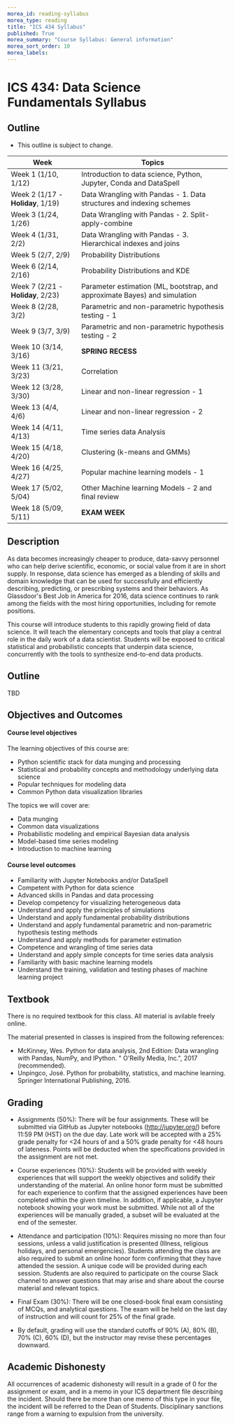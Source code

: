 ```yaml
---
morea_id: reading-syllabus
morea_type: reading
title: "ICS 434 Syllabus"
published: True
morea_summary: "Course Syllabus: General information"
morea_sort_order: 10
morea_labels: 
---
```



# ICS 434: Data Science Fundamentals Syllabus

## Outline

* This outline is subject to change.

| Week                              | Topics                                                                     |  
|-----------------------------------|----------------------------------------------------------------------------|
| Week 1 (1/10, 1/12)               | Introduction to data science, Python, Jupyter, Conda and DataSpell         |
| Week 2 (1/17 - **Holiday**, 1/19) | Data Wrangling with Pandas - 1. Data structures and indexing schemes       | 
| Week 3 (1/24, 1/26)               | Data Wrangling with Pandas - 2. Split-apply-combine                        |
| Week 4 (1/31, 2/2)                | Data Wrangling with Pandas - 3. Hierarchical indexes and joins             |
| Week 5 (2/7, 2/9)                 | Probability Distributions                                                  |
| Week 6 (2/14, 2/16)               | Probability Distributions and KDE                                          |
| Week 7 (2/21 - **Holiday**, 2/23) | Parameter estimation (ML, bootstrap, and approximate Bayes) and simulation |
| Week 8 (2/28, 3/2)                | Parametric and non-parametric hypothesis testing - 1                       |  
| Week 9 (3/7, 3/9)                 | Parametric and non-parametric hypothesis testing - 2                       |
| Week 10 (3/14, 3/16)              | **SPRING RECESS**                                                          | 
| Week 11 (3/21, 3/23)              | Correlation                                                                |
| Week 12 (3/28, 3/30)              | Linear and non-linear regression - 1                                       |
| Week 13 (4/4, 4/6)                | Linear and non-linear regression - 2                                       |
| Week 14 (4/11, 4/13)              | Time series data Analysis                                                  |
| Week 15 (4/18, 4/20)              | Clustering (k-means and GMMs)                                              | 
| Week 16 (4/25, 4/27)              | Popular machine learning models - 1                                        | 
| Week 17 (5/02, 5/04)              | Other Machine learning Models - 2 and final review                         | 
| Week 18 (5/09, 5/11)              | **EXAM WEEK**                                                              | 

## Description

As data becomes increasingly cheaper to produce, data-savvy personnel who can help derive scientific, economic, or social value from it are in short supply. In response, data science has emerged as a blending of skills and domain knowledge that can be used for successfully and efficiently describing, predicting, or prescribing systems and their behaviors. As Glassdoor's Best Job in America for 2016, data science continues to rank among the fields with the most hiring opportunities, including for remote positions.

This course will introduce students to this rapidly growing field of data science. It will teach the elementary concepts and tools that play a central role in the daily work of a data scientist. Students will be exposed to critical statistical and probabilistic concepts that underpin data science, concurrently with the tools to synthesize end-to-end data products. 

## Outline

TBD 

## Objectives and Outcomes


#### Course level objectives

The learning objectives of this course are:
  * Python scientific stack for data munging and processing
 * Statistical and probability concepts and methodology underlying data science
  * Popular techniques for modeling data
  * Common Python data visualization libraries

The topics we will cover are:
  * Data munging
  * Common data visualizations 
  * Probabilistic modeling and empirical Bayesian data analysis
  * Model-based time series modeling
  * Introduction to machine learning



#### Course level outcomes

  * Familiarity with Jupyter Notebooks and/or DataSpell
  * Competent with Python for data science
  * Advanced skills in Pandas and data processing
  * Develop competency for visualizing heterogeneous data
  * Understand and apply the principles of simulations
  * Understand and apply fundamental probability distributions
  * Understand and apply fundamental parametric and non-parametric hypothesis testing methods
  * Understand and apply methods for parameter estimation
  * Competence and wrangling of time series data
  * Understand and apply simple concepts for time series data analysis
  * Familiarity with basic machine learning models
  * Understand the training, validation and testing phases of machine learning project

## Textbook

There is no required textbook for this class. All material is avilable freely online. 

The material presented in classes is inspired from the following references:
  * McKinney, Wes. Python for data analysis, 2nd Edition: Data wrangling with Pandas, NumPy, and IPython. " O'Reilly Media, Inc.", 2017 (recommended).
  * Unpingco, José. Python for probability, statistics, and machine learning. Springer International Publishing, 2016.


## Grading

* Assignments (50%): There will be four assignments. These will be submitted via GitHub as Jupyter notebooks (http://jupyter.org/) before 11:59 PM (HST) on the due day. Late work will be accepted with a 25% grade penalty for <24 hours of and a 50% grade penalty for <48 hours of lateness. Points will be deducted when the specifications provided in the assignment are not met.

* Course experiences (10%): Students will be provided with weekly experiences that will support the weekly objectives and solidify their understanding of the material. An online honor form must be submitted for each experience to confirm that the assigned experiences have been completed within the given timeline. In addition, if applicable, a Jupyter notebook showing your work must be submitted. While not all of the experiences will be manually graded, a subset will be evaluated at the end of the semester.

* Attendance and participation (10%): Requires missing no more than four sessions, unless a valid justification is presented (Illness, religious holidays, and personal emergencies). Students attending the class are also required to submit an online honor form confirming that they have attended the session. A unique code will be provided during each session. Students are also required to participate on the course Slack channel to answer questions that may arise and share about the course material and relevant topics.

* Final Exam (30%): There will be one closed-book final exam consisting of MCQs, and analytical questions. The exam will be held on the last day of instruction and will count for 25% of the final grade.

* By default, grading will use the standard cutoffs of 90% (A), 80% (B), 70% (C), 60% (D), but the instructor may revise these percentages downward.

## Academic Dishonesty

All occurrences of academic dishonesty will result in a grade of 0 for the assignment or exam, and in a memo in your ICS department file describing the incident. Should there be more than one memo of this type in your file, the incident will be referred to the Dean of Students. Disciplinary sanctions range from a warning to expulsion from the university.
